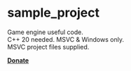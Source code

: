 # sample_project
Game engine useful code.  
C++ 20 needed. MSVC & Windows only.  
MSVC project files supplied.  
  
<a href="https://getskygreen.com/github_payment.html"><b>Donate</b>
</a>
